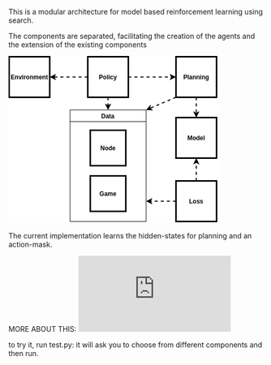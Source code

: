 This is a modular architecture for model based reinforcement learning using search.

The components are separated, facilitating the creation of the agents and
the extension of the existing components

![Architecture](https://github.com/GaspTO/Modular_MBRL/blob/main/docs/architecture.png)


The current implementation learns the hidden-states for planning and an action-mask. 

MORE ABOUT THIS: ![a link](https://github.com/GaspTO/Modular_MBRL/blob/main/docs/paper.pdf)


to try it, run test.py: it will ask you to choose from different components
and then run.
